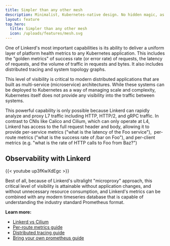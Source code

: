 ```yaml
---
title: Simpler than any other mesh
description: Minimalist, Kubernetes-native design. No hidden magic, as little YAML and as few CRDs as possible.
layout: feature
top_hero:
  title: Simpler than any other mesh
  icon: /uploads/features/mesh.svg
---
```


One of Linkerd's most important capabilities is its ability to deliver a uniform
layer of platform health metrics to any Kubernetes application. This includes 
the "golden metrics" of success rate (or error rate) of requests, the latency 
of requests, and the volume of traffic in requests and bytes. It also includes 
distributed tracing and system topology graphs.

This level of visibility is critical to modern distributed applications that are
built as multi-service (microservice) architectures. While these systems can be 
deployed to Kubernetes as a way of managing scale and complexity, Kubernetes 
itself does not provide any visibility into the traffic between systems.

This powerful capability is only possible because Linkerd can rapidly analyze 
and proxy L7 traffic including HTTP, HTTP/2, and gRPC traffic. In contrast to 
CNIs like Calico and Cilium, which can only operate at L4, Linkerd has access to
 the full request header and body, allowing it to provide per-service metrics 
 ("what is the latency of the Foo service"),  per-route metrics ("what is the 
 success rate of /bar on Foo"), and per-client metrics (e.g. "what is the rate 
 of HTTP calls to Foo from Baz?")

## Observability with Linkerd

{{< youtube up3fKwXdEgc >}}

Best of all, because of Linkerd's ultralight "microproxy" approach, this 
critical level of visibility is attainable without application changes, and 
without unnecessary resource consumption, and Linkerd's metrics can be combined 
with any modern timeseries database that is capable of understanding the 
industry standard Prometheus format.

**Learn more:**

- [Linkerd vs Cilium](/)
- [Per-route metrics guide](/)
- [Distributed tracing guide](/)
- [Bring your own prometheus guide](/)
